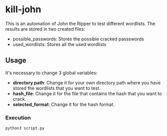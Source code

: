 # kill-john
This is an automation of John the Ripper to test different wordlists. The results are stored in two created files:
- possible_passwords: Stores the possible cracked passswords
- used_wordlists: Stores all the used wordlists
  
## Usage
It's necessary to change 3 global variables:
- **directory path**: Change it for your own directory path where you have stored the wordlists that you want to test.
- **hash_file**: Change it for the file that contains the hash that you want to crack.
- **selected_format**: Change it for the hash format.

### Execution
```bash
python3 script.py
```
